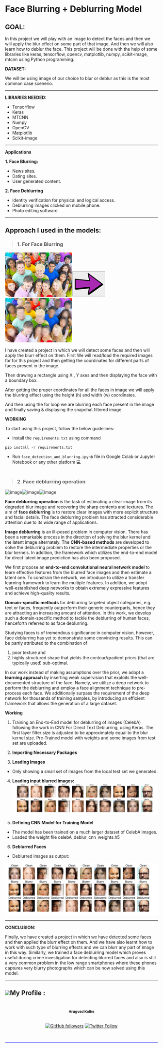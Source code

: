 # Face Blurring + Deblurring Model

## **GOAL:**

In this project we will play with an image to detect the faces and then we will apply the blur effect on some part of that image. And then we will also learn how to deblur the face. This project will be done with the help of some libraries like keras, tensorflow, opencv, matplotlib, numpy, scikit-image, mtcnn using Python programming.

**DATASET:**

We will be using image of our choice to blur or deblur as this is the most common case scenerio.

---

**LIBRARIES NEEDED:**
- Tensorflow
- Keras
- MTCNN
- Numpy
- OpenCV
- Matplotlib
- Scikit-image

---

**Applications**

**1. Face Blurring:**
- News sites. 
- Dating sites.
- User generated content.

**2. Face Deblurring**
- Identity verification for physical and logical access.
- Deblurring images clicked on mobile phone.
- Photo editing software.

---

## **Approach I used in the models:**

>### **1. For Face Blurring**

![image](https://raw.githubusercontent.com/hrugved06/learnopencv/master/Face%20Blurring%20and%20Deblurring/images/assets/ppl.jpg)![image](https://raw.githubusercontent.com/hrugved06/learnopencv/master/Face%20Blurring%20and%20Deblurring/images/assets/arrow.png)![image](https://raw.githubusercontent.com/hrugved06/learnopencv/master/Face%20Blurring%20and%20Deblurring/images/assets/Blurred_Image.png)

I have created a project in which we will detect some faces and then will apply the blurr effect on them. 
First We will read/load the required images for for this project and then getting the coordinates for different parts of faces present in the image.

Then drawing a rectangle using X , Y axes and then displaying the face with a boundary box.

After getting the proper coordinates for all the faces in image we will apply the blurring effect using the height (h) and width (w) coordinates.

And then using the for loop we are blurring each face present in the image and finally saving & displaying the snapchat filtered image.

**WORKING**

To start using this project, follow the below guidelines: 


- Install the `requirements.txt` using command

```
pip install -r requirements.txt
```

- Run `face_detection_and_blurring.ipynb` file in Google Colab or Jupyter Notebook or any other platform 💻 </br> </br>


>### **2. Face deblurring operation**

![image](https://user-images.githubusercontent.com/78999467/115102986-2b809c80-9f6e-11eb-82f7-e6a5a5de3f85.png)![image](https://user-images.githubusercontent.com/78999467/115102966-04c26600-9f6e-11eb-841d-994a925343c6.png)![image](https://user-images.githubusercontent.com/78999467/115102989-33404100-9f6e-11eb-832e-91348d7a0b7c.png)

**Face deblurring operation** is the task of estimating a clear image from its degraded blur image and recovering the sharp contents and textures. The aim of **face deblurring** is to restore clear images with more explicit structure and facial details. The face deblurring problem has attracted considerable attention due to its wide range of applications.

**Image deblurring** is an ill-posed problem in computer vision. There has been a remarkable process in the direction of solving the blur kernel and the latent image alternately. The **CNN-based methods** are developed to solve the deblurring problem to restore the intermediate properties or the blur kernels. In addition, the framework which utilizes the end-to-end model for direct latent image prediction has also been proposed. 

We first propose an **end-to-end convolutional neural network model** to learn effective features from the blurred face images and then estimate a latent one. To constrain the network, we introduce to utilize a transfer learning framework to learn the multiple features. In addition, we adopt well-established deep networks to obtain extremely expressive features and achieve high-quality results.

**Domain-specific methods** for deblurring targeted object categories, e.g. text or faces, frequently outperform their generic counterparts, hence they are attracting an increasing amount of attention. In this work, we develop such a domain-specific method to tackle the deblurring of human faces, henceforth referred to as face deblurring. 

Studying faces is of tremendous significance in computer vision, however, face deblurring has yet to demonstrate some convincing results. This can be partly attributed to the combination of 

1.  poor texture and 
2.  highly structured shape that yields the contour/gradient priors (that are typically used) sub-optimal.

In our work instead of making assumptions over the prior, we adopt a **learning approach** by inserting weak supervision that exploits the well-documented structure of the face. Namely, we utilize a deep network to perform the deblurring and employ a face alignment technique to pre-process each face. We additionally surpass the requirement of the deep network for thousands of training samples, by introducing an efficient framework that allows the generation of a large dataset.

**Working**

1) Training an End-to-End model for deblurring of images (CelebA) following the work in CNN For Direct Text Deblurring, using Keras. The first layer filter size is adjusted to be approximately equal to the blur kernel size. Pre-Trained model with weights and some images from test set are uploaded.
2) **Importing Necessary Packages**


3) **Loading Images**

- Only showing a small set of images from the local test set we generated.

4) **Loading input blurred images:**
![image](https://raw.githubusercontent.com/hrugved06/learnopencv/master/Face%20Blurring%20and%20Deblurring/images/assets/input.png)

5) **Defining CNN Model for Training Model**

- The model has been trained on a much larger dataset of CelebA images.
- Loaded the weight file celebA_deblur_cnn_weights.h5

6) **Deblurred Faces**

- Deblurred images as output:

![image](https://raw.githubusercontent.com/hrugved06/learnopencv/master/Face%20Blurring%20and%20Deblurring/images/assets/output.png)

---


**CONCLUSION:**

Finally, we have created a project in which we have detected some faces and then applied the blurr effect on them. And we have also learnt how to work with such type of blurring effects and we can blurr any part of image in this way. Similarly, we trained a face deblurring model which proves useful during crime investigation for detecting blurred faces and also is still a very common problem in the low range smartphones where these phones captures very blurry photographs which can be now solved using this model.

---

## <img src="https://media.giphy.com/media/iY8CRBdQXODJSCERIr/giphy.gif" width="30px">My Profile :
<div align="center">
<a href="https://github.com/hrugved06"><img src="https://avatars.githubusercontent.com/u/59966943?s=400&u=445f4a7598547c0ecdeb22a265dd1a3dad9e297d&v=4" width="100px;" alt=""/><br /><sub><b> Hrugved Kolhe</b></sub></a>
</br>

</br>

[![GitHub followers](https://img.shields.io/github/followers/hrugved06.svg?label=Follow%20@hrugved06&style=social)](https://github.com/hrugved06) 
[![Twitter Follow](https://img.shields.io/twitter/follow/HrugVed_?style=social)](https://twitter.com/HrugVed_)
</div>
</br>
<hr style="height:2px;#8080ffborder-width:0;border-radius: 5px;color:gray;background-color:#8080ff">
</br>